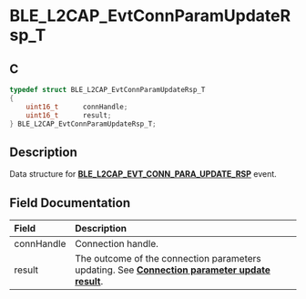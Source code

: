 # BLE_L2CAP_EvtConnParamUpdateRsp_T

## C

```c
typedef struct BLE_L2CAP_EvtConnParamUpdateRsp_T
{
    uint16_t      connHandle;
    uint16_t      result;
} BLE_L2CAP_EvtConnParamUpdateRsp_T;
```

## Description

Data structure for **[BLE_L2CAP_EVT_CONN_PARA_UPDATE_RSP](GUID-08754DED-539F-4A79-819A-92C50CC7F476.md)** event.


## Field Documentation

|Field|Description|
|:---|:---|
|connHandle|Connection handle.|
|result|The outcome of the connection parameters updating. See **[Connection parameter update result](GUID-A3D7C013-8FEB-4B16-926B-85A2FFEE3FDC.md)**.|
